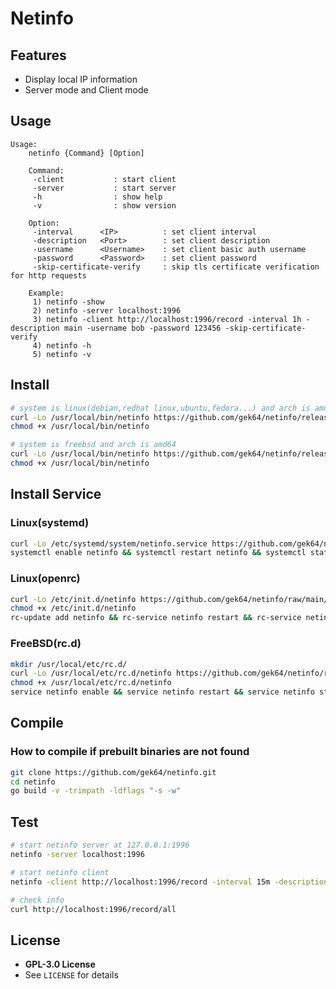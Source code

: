 # Netinfo

## Features

- Display local IP information
- Server mode and Client mode

## Usage

```
Usage:
    netinfo {Command} [Option]

    Command:
     -client           : start client
     -server           : start server
     -h                : show help
     -v                : show version

    Option:
     -interval      <IP>          : set client interval
     -description   <Port>        : set client description
     -username      <Username>    : set client basic auth username
     -password      <Password>    : set client password
     -skip-certificate-verify     : skip tls certificate verification for http requests

    Example:
     1) netinfo -show
     2) netinfo -server localhost:1996
     3) netinfo -client http://localhost:1996/record -interval 1h -description main -username bob -password 123456 -skip-certificate-verify
     4) netinfo -h
     5) netinfo -v
```

## Install

```sh
# system is linux(debian,redhat linux,ubuntu,fedora...) and arch is amd64
curl -Lo /usr/local/bin/netinfo https://github.com/gek64/netinfo/releases/latest/download/netinfo-linux-386
chmod +x /usr/local/bin/netinfo

# system is freebsd and arch is amd64
curl -Lo /usr/local/bin/netinfo https://github.com/gek64/netinfo/releases/latest/download/netinfo-freebsd-amd64
chmod +x /usr/local/bin/netinfo
```

## Install Service

### Linux(systemd)

```sh
curl -Lo /etc/systemd/system/netinfo.service https://github.com/gek64/netinfo/raw/main/configs/netinfo.service
systemctl enable netinfo && systemctl restart netinfo && systemctl status netinfo
```

### Linux(openrc)

```sh
curl -Lo /etc/init.d/netinfo https://github.com/gek64/netinfo/raw/main/configs/netinfo.openrc
chmod +x /etc/init.d/netinfo
rc-update add netinfo && rc-service netinfo restart && rc-service netinfo status
```

### FreeBSD(rc.d)

```sh
mkdir /usr/local/etc/rc.d/
curl -Lo /usr/local/etc/rc.d/netinfo https://github.com/gek64/netinfo/raw/main/configs/netinfo.rcd
chmod +x /usr/local/etc/rc.d/netinfo
service netinfo enable && service netinfo restart && service netinfo status
```

## Compile

### How to compile if prebuilt binaries are not found

```sh
git clone https://github.com/gek64/netinfo.git
cd netinfo
go build -v -trimpath -ldflags "-s -w"
```

## Test

```sh
# start netinfo server at 127.0.0.1:1996
netinfo -server localhost:1996

# start netinfo client
netinfo -client http://localhost:1996/record -interval 15m -description main

# check info
curl http://localhost:1996/record/all
```

## License

- **GPL-3.0 License**
- See `LICENSE` for details
